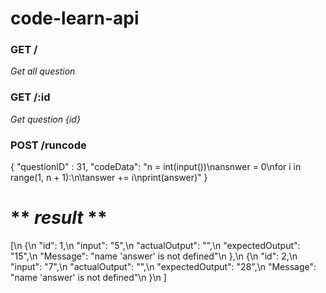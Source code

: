# **code-learn-api**

### GET /
*Get all question*

### GET /:id
*Get question {id}*

### POST /runcode

{
"questionID" : 31,
"codeData": "n = int(input())\nansnwer = 0\nfor i in range(1, n + 1):\n\tanswer += i\nprint(answer)"
}

# ** _result_ ** 

[\n
    {\n
        "id": 1,\n
        "input": "5",\n
        "actualOutput": "",\n
        "expectedOutput": "15",\n
        "Message": "name 'answer' is not defined"\n
    },\n
    {\n
        "id": 2,\n
        "input": "7",\n
        "actualOutput": "",\n
        "expectedOutput": "28",\n
        "Message": "name 'answer' is not defined"\n
    }\n
]